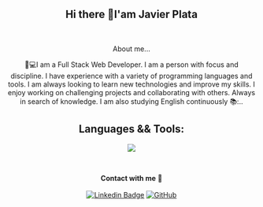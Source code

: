 <h2 align="center">Hi there 👋I'am Javier Plata </h2>
   
   <br>

   <div align="center">
	   
 <p>  About me... </p>
   📲💻I am a Full Stack Web Developer. I am a person with focus and discipline. I have experience with a variety of programming languages and tools. I am always looking to learn new technologies 
   and improve my skills. I enjoy working on challenging projects and collaborating with others. Always in search of knowledge.
                 I am also studying English continuously 📚:..
		 
 ##
 
## Languages && Tools:

<p align="center" p=15>
  <a href="https://skillicons.dev" style="text-decoration: none;">
    <img src="https://skillicons.dev/icons?i=vscode,js,java,spring,ts,nodejs,express,mongodb,postgres,sequelize,prisma,jquery,html,css,nextjs,react,vite,redux,figma,bootstrap,materialui,tailwind,threejs,git,github,gitlab&perline=13" />
  </a>
</p>
<br />	

**Contact with me** 📝 </br></br>
[![Linkedin Badge](https://img.shields.io/badge/-LinkedIn-blue?style=flat-square&logo=Linkedin&logoColor=white&link=https://www.linkedin.com/in/javier-garcia-plata/)](https://www.linkedin.com/in/javier-garcia-plata-033349246/) 
[![GitHub](https://img.shields.io/github/followers/javimt?label=follow&style=social)]([javimt](https://github.com/javimt))
<br />

	
</div>
